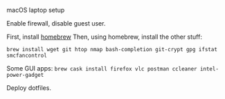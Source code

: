 macOS laptop setup

Enable firewall, disable guest user.

First, install [homebrew](https://brew.sh)
Then, using homebrew, install the other stuff:

```brew install wget git htop nmap bash-completion git-crypt gpg ifstat smcfancontrol```

Some GUI apps:
 ```brew cask install firefox vlc postman ccleaner intel-power-gadget```


 Deploy dotfiles.